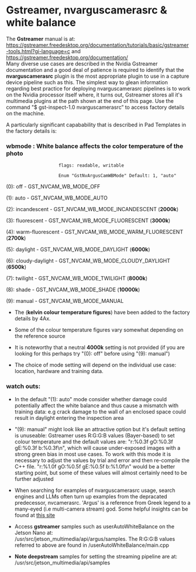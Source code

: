 # Gstreamer, nvarguscamerasrc & white balance

The __Gstreamer__ manual is at: https://gstreamer.freedesktop.org/documentation/tutorials/basic/gstreamer-tools.html?gi-language=c
and https://gstreamer.freedesktop.org/documentation/  
Many diverse use cases are described in the Nvidia Gstreamer documentation and a good deal of patience is required to identify that the
__nvarguscamerasrc__ plugin is the most appropriate plugin to use in a capture device pipeline such as this.
The simplest way to glean information regarding best practice for deploying nvarguscamerasrc pipelines is to work on the Nvidia processor itself 
where, it turns out, Gstreamer stores all it's multimedia plugins at the path shown at the end of this page.
Use the command "$ gst-inspect-1.0 nvarguscamerasrc” to access factory details on the machine. 

A particularly significant capabability that is described in Pad Templates in the factory details is:

### wbmode         : White balance affects the color temperature of the photo

                        flags: readable, writable
                        
                        Enum "GstNvArgusCamWBMode" Default: 1, "auto"

(0): off              - GST_NVCAM_WB_MODE_OFF

(1): auto             - GST_NVCAM_WB_MODE_AUTO

(2): incandescent     - GST_NVCAM_WB_MODE_INCANDESCENT          (__2000k__)

(3): fluorescent      - GST_NVCAM_WB_MODE_FLUORESCENT          (__3000k__)

(4): warm-fluorescent - GST_NVCAM_WB_MODE_WARM_FLUORESCENT      (__2700k__)

(5): daylight         - GST_NVCAM_WB_MODE_DAYLIGHT		          (__6000k__)

(6): cloudy-daylight  - GST_NVCAM_WB_MODE_CLOUDY_DAYLIGHT	      (__6500k__)

(7): twilight         - GST_NVCAM_WB_MODE_TWILIGHT		          (__8000k__)

(8): shade            - GST_NVCAM_WB_MODE_SHADE		              (__10000k__)

(9): manual           - GST_NVCAM_WB_MODE_MANUAL

*  The (__kelvin colour temperature figures__) have been added to the factory details by 4Ax.

*  Some of the colour temperature figures vary somewhat depending on the reference source

*  It is noteworthy that a neutral __4000k__ setting is not provided (if you are looking for this perhaps try "(0): off" before using "(9): manual")

*  The choice of mode setting will depend on the individual use case: location, hardware and training data.

### watch outs:

*  In the default "(1): auto" mode consider whether damage could potentially affect the white balance and thus cause a mismatch with training data: e.g crack damage to
the wall of an enclosed space could result in daylight entering the inspection area
   
*  "(9): manual" might look like an attractive option but it's default setting is unuseable: Gstreamer uses R:G:G:B values (Bayer-based) to set colour temperature 
and the default values are: "r:%0.3f gO:%0.3f gE:%0.3f b:%0.3f\n", which will cause under-exposed images with a strong green bias in most use cases. To work with this mode
it is necessary to adjust the values by trial and error and then re-compile the C++ file. "r:%1.0f gO:%0.5f gE:%0.5f b:%1.0f\n" would be a better starting point, but some
of these values will almost certainly need to be further adjusted

*  When searching for examples of nvarguscamerasrc usage, search engines and LLMs often turn up examples from the depracated predecessor, nvcamerasrc. 'Argus' is a reference
from Greek legend to a many-eyed (i.e multi-camera stream) god. Some helpful insights can be found at [this site](https://toptechboy.com/jetson-xavier-nx-lesson-4-understanding-and-using-gstreamer-for-absolute-beginners/)  

*  Access __gstreamer__ samples such as userAutoWhiteBalance on the Jetson Nano at:   
/usr/src/jetson_multimedia/api/argus/samples. The R:G:G:B values referred to above are found in /userAutoWhiteBalance/main.cpp

*  __Note deepstream__ samples for setting the streaming pipeline are at:  
/usr/src/jetson_multimedia/api/samples
